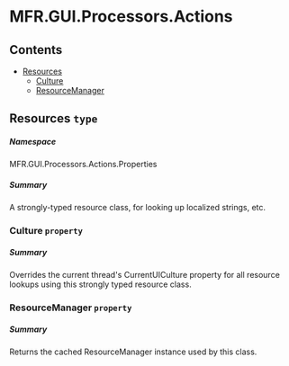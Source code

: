<a name='assembly'></a>
# MFR.GUI.Processors.Actions

## Contents

- [Resources](#T-MFR-GUI-Processors-Actions-Properties-Resources 'MFR.GUI.Processors.Actions.Properties.Resources')
  - [Culture](#P-MFR-GUI-Processors-Actions-Properties-Resources-Culture 'MFR.GUI.Processors.Actions.Properties.Resources.Culture')
  - [ResourceManager](#P-MFR-GUI-Processors-Actions-Properties-Resources-ResourceManager 'MFR.GUI.Processors.Actions.Properties.Resources.ResourceManager')

<a name='T-MFR-GUI-Processors-Actions-Properties-Resources'></a>
## Resources `type`

##### Namespace

MFR.GUI.Processors.Actions.Properties

##### Summary

A strongly-typed resource class, for looking up localized strings, etc.

<a name='P-MFR-GUI-Processors-Actions-Properties-Resources-Culture'></a>
### Culture `property`

##### Summary

Overrides the current thread's CurrentUICulture property for all
  resource lookups using this strongly typed resource class.

<a name='P-MFR-GUI-Processors-Actions-Properties-Resources-ResourceManager'></a>
### ResourceManager `property`

##### Summary

Returns the cached ResourceManager instance used by this class.
